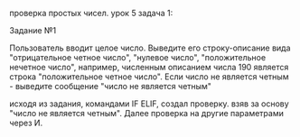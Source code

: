 проверка простых чисел.
урок 5
задача 1:

Задание №1

Пользователь вводит целое число. Выведите его строку-описание вида "отрицательное четное число", "нулевое число", "положительное нечетное число",
например, численным описанием числа 190 является строка "положительное четное число".
Если число не является четным - выведите сообщение "число не является четным"

исходя из задания, командами IF ELIF, создал проверку. взяв за основу "число не является четным". Далее проверка на другие параметрами через И.
